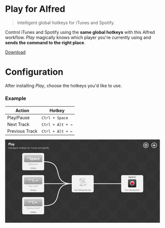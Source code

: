 # Play for Alfred

> Intelligent global hotkeys for iTunes and Spotify.

Control iTunes and Spotify using the **same global hotkeys** with this Alfred workflow. *Play* magically knows which player you're currently using and **sends the command to the right place**.

[Download](Play.alfredworkflow?raw=true)

# Configuration

After installing *Play*,  choose the hotkeys you'd like to use.

### Example

| Action          | Hotkey            |
| --------------- | ----------------- |
| Play/Pause      | `Ctrl + Space`    |
| Next Track      | `Ctrl + Alt + →`  |
| Previous Track  | `Ctrl + Alt + ←`  |

![Screenshot of "Play for Alfred configuration"](screenshot.png)
